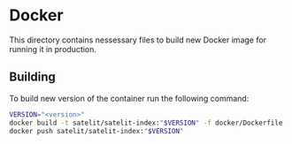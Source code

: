 # Docker

This directory contains nessessary files to build new Docker image for
running it in production.

## Building

To build new version of the container run the following command:

``` sh
VERSION="<version>"
docker build -t satelit/satelit-index:"$VERSION" -f docker/Dockerfile .
docker push satelit/satelit-index:"$VERSION"
```
